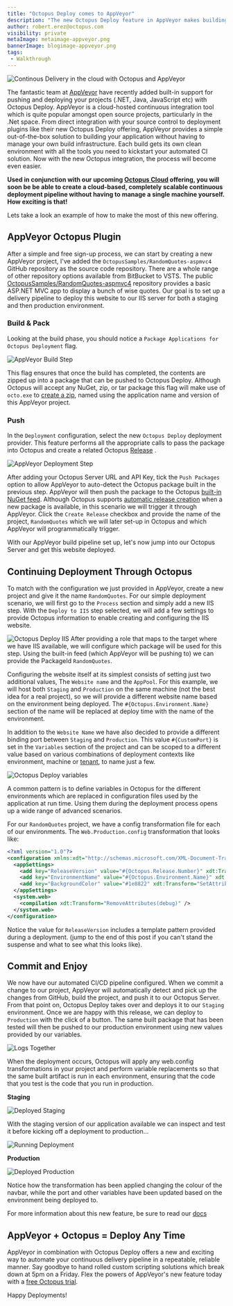 ```yaml
---
title: "Octopus Deploy comes to AppVeyor"
description: "The new Octopus Deploy feature in AppVeyor makes building Continuous Deployments even easier"
author: robert.erez@octopus.com
visibility: private
metaImage: metaimage-appveyor.png
bannerImage: blogimage-appveyor.png
tags:
 - Walkthrough
---
```


![Continous Delivery in the cloud with Octopus and AppVeyor](blogimage-appveyor.png)

The fantastic team at [AppVeyor](https://www.appveyor.com/) have recently added built-in support for pushing and deploying your projects (.NET, Java, JavaScript etc) with Octopus Deploy. AppVeyor is a cloud-hosted continuous integration tool which is quite popular amongst open source projects, particularly in the .Net space. From direct integration with your source control to deployment plugins like their new Octopus Deploy offering, AppVeyor provides a simple out-of-the-box solution to building your application without having to manage your own build infrastructure. Each build gets its own clean environment with all the tools you need to kickstart your automated CI solution. Now with the new Octopus integration, the process will become even easier.

**Used in conjunction with our upcoming [Octopus Cloud](https://octopus.com/cloud) offering, you will soon be be able to create a cloud-based, completely scalable continuous deployment pipeline without having to manage a single machine yourself. How exciting is that!**

Lets take a look an example of how to make the most of this new offering.

## AppVeyor Octopus Plugin
After a simple and free sign-up process, we can start by creating a new AppVeyor project, I've added the `OctopusSamples/RandomQuotes-aspmvc4` GitHub repository as the source code repository. There are a whole range of other repository options available from BitBucket to VSTS. The public [OctopusSamples/RandomQuotes-aspmvc4](https://github.com/OctopusSamples/RandomQuotes-aspmvc4) repository provides a basic ASP.NET MVC app to display a bunch of wise quotes. Our goal is to set up a delivery pipeline to deploy this website to our IIS server for both a staging and then production environment.

### Build & Pack
Looking at the build phase, you should notice a `Package Applications for Octopus Deployment` flag.

![AppVeyor Build Step](appveyor_build_step.png "width=500")

This flag ensures that once the build has completed, the contents are zipped up into a package that can be pushed to Octopus Deploy. Although Octopus will accept any NuGet, zip, or tar package this flag will make use of `octo.exe` to [create a zip](https://octopus.com/docs/packaging-applications/creating-packages/creating-zip-packages), named using the application name and version of this AppVeyor project.

### Push
In the `Deployment` configuration, select the new `Octopus Deploy` deployment provider. This feature performs all the appropriate calls to pass the package into Octopus and create a related Octopus [Release](https://octopus.com/docs/deployment-process/releases) .

![AppVeyor Deployment Step](appveyor_build_deployment.png "width=500")

After adding your Octopus Server URL and API Key, tick the `Push Packages` option to allow AppVeyor to auto-detect the Octopus package built in the previous step. AppVeyor will then push the package to the Octopus [built-in NuGet feed](https://octopus.com/docs/packaging-applications/package-repositories/pushing-packages-to-the-built-in-repository). Although Octopus supports [automatic release creation](https://octopus.com/docs/deployment-process/releases/automatic-release-creation) when a new package is available, in this scenario we will trigger it through AppVeyor. Click the `Create Release` checkbox and provide the name of the project, `RandomQuotes` which we will later set-up in Octopus and which AppVeyor will programmatically trigger.

With our AppVeyor build pipeline set up, let's now jump into our Octopus Server and get this website deployed.

## Continuing Deployment Through Octopus

To match with the configuration we just provided in AppVeyor, create a new project and give it the name `RandomQuotes`. For our simple deployment scenario, we will first go to the `Process` section and simply add a new IIS step.
With the `Deploy to IIS` step selected, we will add a few settings to provide Octopus information to enable creating and configuring the IIS website.

![Octopus Deploy IIS](octopus_iis_step.png "width=500")
After providing a role that maps to the target where we have IIS available, we will configure which package will be used for this step. Using the built-in feed (which AppVeyor will be pushing to) we can provide the PackageId `RandomQuotes`.

Configuring the website itself at its simplest consists of setting just two additional values, The `Website name` and the `AppPool`. For this example, we will host both `Staging` and `Production` on the same machine (not the best idea for a real project), so we will provide a different website name based on the environment being deployed. The `#{Octopus.Environment.Name}` section of the name will be replaced at deploy time with the name of the environment.

 In addition to the `Website Name` we have also decided to provide a different binding port between  `Staging` and `Production`. This value `#{CustomPort}` is set in the `Variables` section of the project and can be scoped to a different value based on various combinations of deployment contexts like environment, machine or [tenant](https://octopus.com/docs/deployment-patterns/multi-tenant-deployments), to name just a few.

![Octopus Deploy variables](octopus_variables.png "width=500")

A common pattern is to define variables in Octopus for the different environments which are replaced in configuration files used by the application at run time. Using them during the deployment process opens up a wide range of advanced scenarios.

For our `RandomQuotes` project, we have a config transformation file for each of our environments. The `Web.Production.config` transformation that looks like:
```xml
<?xml version="1.0"?>
<configuration xmlns:xdt="http://schemas.microsoft.com/XML-Document-Transform">
  <appSettings>
    <add key="ReleaseVersion" value="#{Octopus.Release.Number}" xdt:Transform="SetAttributes" xdt:Locator="Match(key)"/>
    <add key="EnvironmentName" value="#{Octopus.Environment.Name}" xdt:Transform="SetAttributes" xdt:Locator="Match(key)"/>
    <add key="BackgroundColor" value="#1e8822" xdt:Transform="SetAttributes" xdt:Locator="Match(key)"/>
  </appSettings>
  <system.web>
    <compilation xdt:Transform="RemoveAttributes(debug)" />
  </system.web>
</configuration>
```

Notice the value for `ReleaseVersion` includes a template pattern provided during a deployment. (jump to the end of this post if you can't stand the suspense and what to see what this looks like).

## Commit and Enjoy

We now have our automated CI/CD pipeline configured. When we commit a change to our project, AppVeyor will automatically detect and pick up the changes from GitHub, build the project, and push it to our Octopus Server. From that point on, Octopus Deploy takes over and deploys it to our `Staging` environment. Once we are happy with this release, we can deploy to `Production` with the click of a button. The same built package that has been tested will then be pushed to our production environment using new values provided by our variables.

![Logs Together](logs_together.png "width=500")

When the deployment occurs, Octopus will apply any web.config transformations in your project and perform variable replacements so that the same built artifact is run in each environment, ensuring that the code that you test is the code that you run in production.

**Staging**

![Deployed Staging](app_staging.png "width=500")

With the staging version of our application available we can inspect and test it before kicking off a deployment to production...

![Running Deployment](octopus_deploying.png "width=500")

**Production**

![Deployed Production](app_production.png "width=500")

Notice how the transformation has been applied changing the colour of the navbar, while the port and other variables have been updated based on the environment being deployed to.

For more information about this new feature, be sure to read our [docs](https://octopus.com/docs/api-and-integration/app-veyor)

## AppVeyor + Octopus = Deploy Any Time

AppVeyor in combination with Octopus Deploy offers a new and exciting way to automate your continuous delivery pipeline in a repeatable, reliable manner. Say goodbye to hand rolled custom scripting solutions which break down at 5pm on a Friday. Flex the powers of AppVeyor's new feature today with a [free Octopus trial](https://octopus.com/licenses/trial).

Happy Deployments!
